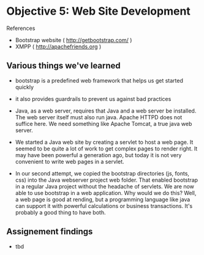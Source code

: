 # Objective 5: Web Site Development

References 
- Bootstrap website ( http://getbootstrap.com/ )
- XMPP ( http://apachefriends.org )

## Various things we've learned
- bootstrap is a predefined web framework that helps us get started quickly
- it also provides guardrails to prevent us against bad practices

- Java, as a web server, requires that Java and a web server be installed. The web server itself must also run java. Apache HTTPD does not suffice here. We need something like Apache Tomcat, a true java web server.

- We started a Java web site by creating a servlet to host a web page. It seemed to be quite a lot of work to get complex pages to render right. It may have been powerful a generation ago, but today it is not very convenient to write web pages in a servlet.
- In our second attempt, we copied the bootstrap directories (js, fonts, css) into the Java webserver project web folder. That enabled bootstrap in a regular Java project without the headache of servlets. We are now able to use bootstrap in a web application. Why would we do this? Well, a web page is good at rending, but a programming language like java can support it with powerful calculations or business transactions. It's probably a good thing to have both.


## Assignement findings

* tbd